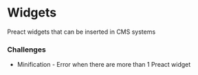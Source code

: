 # Widgets

Preact widgets that can be inserted in CMS systems

### Challenges

-   Minification - Error when there are more than 1 Preact widget
